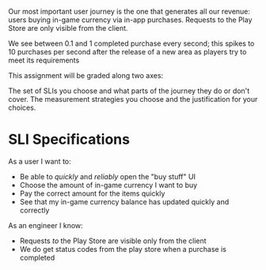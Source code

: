 Our most important user journey is the one that generates all our revenue: users buying in-game currency via in-app purchases. Requests to the Play Store are only visible from the client. 

We see between 0.1 and 1 completed purchase every second; this spikes to 10 purchases per second after the release of a new area as players try to meet its requirements

This assignment will be graded along two axes:

The set of SLIs you choose and what parts of the journey they do or don't cover.
The measurement strategies you choose and the justification for your choices.

# SLI Specifications
As a user I want to:

- Be able to _quickly_ and _reliably_ open the "buy stuff" UI
- Choose the amount of in-game currency I want to buy
- Pay the correct amount for the items quickly 
- See that my in-game currency balance has updated quickly and correctly

As an engineer I know:

- Requests _to_ the Play Store are visible only from the client
- We do get status codes from the play store when a purchase is completed


